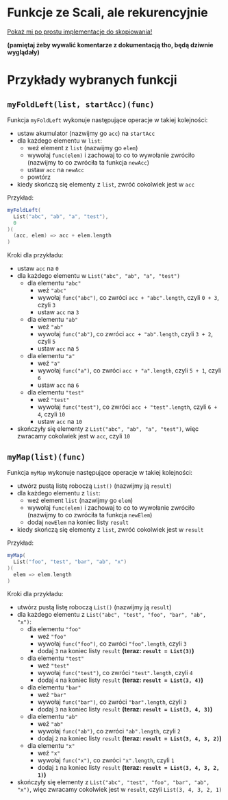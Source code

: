 # Funkcje ze Scali, ale rekurencyjnie
[Pokaż mi po prostu implementacje do skopiowania!](https://github.com/bartekmuzyk/bog_rekurencji/blob/master/src/main/scala/Main.scala)

**(pamiętaj żeby wywalić komentarze z dokumentacją tho, będą dziwnie wyglądały)**

# Przykłady wybranych funkcji
## `myFoldLeft(list, startAcc)(func)`

Funkcja `myFoldLeft` wykonuje następujące operacje w takiej kolejności:
- ustaw akumulator (nazwijmy go `acc`) na `startAcc`
- dla każdego elementu w `list`:
  - weź element z `list` (nazwijmy go `elem`)
  - wywołaj `func(elem)` i zachowaj to co to wywołanie zwróciło (nazwijmy to co zwróciła ta funkcja `newAcc`)
  - ustaw `acc` na `newAcc`
  - powtórz
- kiedy skończą się elementy z `list`, zwróć cokolwiek jest w `acc`

Przykład:
```scala
myFoldLeft(
  List("abc", "ab", "a", "test"),
  0
)(
  (acc, elem) => acc + elem.length
)
```

Kroki dla przykładu:
- ustaw `acc` na `0`
- dla każdego elementu w `List("abc", "ab", "a", "test")`
  - dla elementu `"abc"`
    - weź `"abc"`
    - wywołaj `func("abc")`, co zwróci `acc + "abc".length`, czyli `0 + 3`, czyli `3`
    - ustaw `acc` na `3`
  - dla elementu `"ab"`
    - weź `"ab"`
    - wywołaj `func("ab")`, co zwróci `acc + "ab".length`, czyli `3 + 2`, czyli `5`
    - ustaw `acc` na `5`
  - dla elementu `"a"`
    - weź `"a"`
    - wywołaj `func("a")`, co zwróci `acc + "a".length`, czyli `5 + 1`, czyli `6`
    - ustaw `acc` na `6`
  - dla elementu `"test"`
    - weź `"test"`
    - wywołaj `func("test")`, co zwróci `acc + "test".length`, czyli `6 + 4`, czyli `10`
    - ustaw `acc` na `10`
- skończyły się elementy z `List("abc", "ab", "a", "test")`, więc zwracamy cokolwiek jest w `acc`, czyli `10`

## `myMap(list)(func)`
Funkcja `myMap` wykonuje następujące operacje w takiej kolejności:
- utwórz pustą listę roboczą `List()` (nazwijmy ją `result`)
- dla każdego elementu z `list`:
  - weź element `list` (nazwijmy go `elem`)
  - wywołaj `func(elem)` i zachowaj to co to wywołanie zwróciło (nazwijmy to co zwróciła ta funkcja `newElem`)
  - dodaj `newElem` na koniec listy `result`
- kiedy skończą się elementy z `list`, zwróć cokolwiek jest w `result`

Przykład:
```scala
myMap(
  List("foo", "test", "bar", "ab", "x")
)(
  elem => elem.length
)
```
Kroki dla przykładu:
- utwórz pustą listę roboczą `List()` (nazwijmy ją `result`)
- dla każdego elementu z `List("abc", "test", "foo", "bar", "ab", "x")`:
  - dla elementu `"foo"`
    - weź `"foo"`
    - wywołaj `func("foo")`, co zwróci `"foo".length`, czyli `3`
    - dodaj `3` na koniec listy `result` **(teraz: `result = List(3)`)**
  - dla elementu `"test"`
    - weź `"test"`
    - wywołaj `func("test")`, co zwróci `"test".length`, czyli `4`
    - dodaj `4` na koniec listy `result` **(teraz: `result = List(3, 4)`)**
  - dla elementu `"bar"`
    - weź `"bar"`
    - wywołaj `func("bar")`, co zwróci `"bar".length`, czyli `3`
    - dodaj `3` na koniec listy `result` **(teraz: `result = List(3, 4, 3)`)**
  - dla elementu `"ab"`
    - weź `"ab"`
    - wywołaj `func("ab")`, co zwróci `"ab".length`, czyli `2`
    - dodaj `2` na koniec listy `result` **(teraz: `result = List(3, 4, 3, 2)`)**
  - dla elementu `"x"`
    - weź `"x"`
    - wywołaj `func("x")`, co zwróci `"x".length`, czyli `1`
    - dodaj `1` na koniec listy `result` **(teraz: `result = List(3, 4, 3, 2, 1)`)**
- skończyły się elementy z `List("abc", "test", "foo", "bar", "ab", "x")`, więc zwracamy cokolwiek jest w `result`, czyli `List(3, 4, 3, 2, 1)`
  